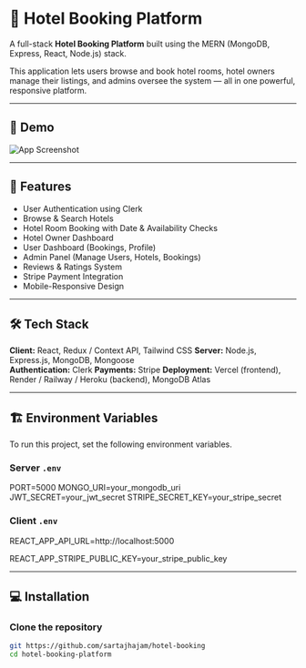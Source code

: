 # 🏨 Hotel Booking Platform

A full-stack **Hotel Booking Platform** built using the MERN (MongoDB, Express, React, Node.js) stack.

This application lets users browse and book hotel rooms, hotel owners manage their listings, and admins oversee the system — all in one powerful, responsive platform.

---

## 📸 Demo

![App Screenshot](https://your-screenshot-link.com/demo.png)

---

## 🌟 Features

- User Authentication using Clerk 
- Browse & Search Hotels
- Hotel Room Booking with Date & Availability Checks
- Hotel Owner Dashboard
- User Dashboard (Bookings, Profile)
- Admin Panel (Manage Users, Hotels, Bookings)
- Reviews & Ratings System
- Stripe Payment Integration
- Mobile-Responsive Design

---

## 🛠 Tech Stack

**Client:** React, Redux / Context API, Tailwind CSS 
**Server:** Node.js, Express.js, MongoDB, Mongoose  
**Authentication:** Clerk
**Payments:** Stripe 
**Deployment:** Vercel (frontend), Render / Railway / Heroku (backend), MongoDB Atlas

---

## 🏗️ Environment Variables

To run this project, set the following environment variables.

### Server `.env`
PORT=5000
MONGO_URI=your_mongodb_uri
JWT_SECRET=your_jwt_secret
STRIPE_SECRET_KEY=your_stripe_secret


### Client `.env`

REACT_APP_API_URL=http://localhost:5000

REACT_APP_STRIPE_PUBLIC_KEY=your_stripe_public_key


---

## 💻 Installation

### Clone the repository

```bash
git https://github.com/sartajhajam/hotel-booking
cd hotel-booking-platform


